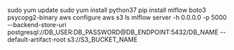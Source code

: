 sudo yum update 
sudo yum install python37
pip install mlflow boto3 psycopg2-binary 
aws configure
aws s3 ls 
mlflow server -h 0.0.0.0 -p 5000 --backend-store-uri postgresql://DB_USER:DB_PASSWORD@DB_ENDPOINT:5432/DB_NAME --default-artifact-root s3://S3_BUCKET_NAME